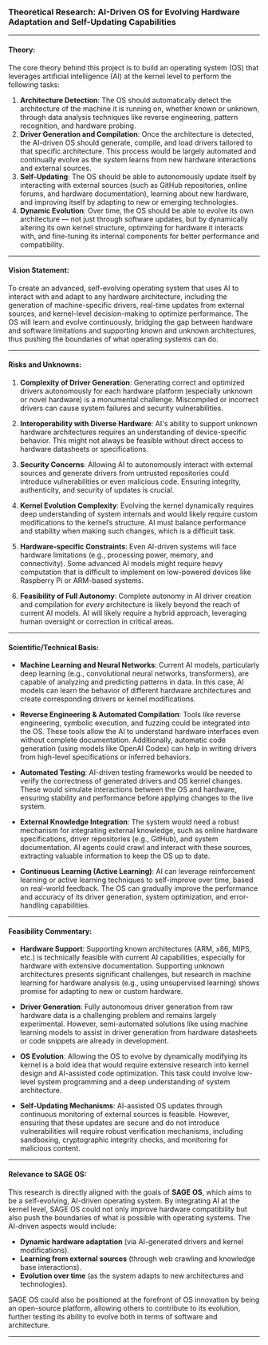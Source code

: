 
### **Theoretical Research: AI-Driven OS for Evolving Hardware Adaptation and Self-Updating Capabilities**

---

#### **Theory:**

The core theory behind this project is to build an operating system (OS) that leverages artificial intelligence (AI) at the kernel level to perform the following tasks:

1. **Architecture Detection**: The OS should automatically detect the architecture of the machine it is running on, whether known or unknown, through data analysis techniques like reverse engineering, pattern recognition, and hardware probing.
2. **Driver Generation and Compilation**: Once the architecture is detected, the AI-driven OS should generate, compile, and load drivers tailored to that specific architecture. This process would be largely automated and continually evolve as the system learns from new hardware interactions and external sources.
3. **Self-Updating**: The OS should be able to autonomously update itself by interacting with external sources (such as GitHub repositories, online forums, and hardware documentation), learning about new hardware, and improving itself by adapting to new or emerging technologies.
4. **Dynamic Evolution**: Over time, the OS should be able to evolve its own architecture — not just through software updates, but by dynamically altering its own kernel structure, optimizing for hardware it interacts with, and fine-tuning its internal components for better performance and compatibility.

---

#### **Vision Statement:**

To create an advanced, self-evolving operating system that uses AI to interact with and adapt to any hardware architecture, including the generation of machine-specific drivers, real-time updates from external sources, and kernel-level decision-making to optimize performance. The OS will learn and evolve continuously, bridging the gap between hardware and software limitations and supporting known and unknown architectures, thus pushing the boundaries of what operating systems can do.

---

#### **Risks and Unknowns:**

1. **Complexity of Driver Generation**: Generating correct and optimized drivers autonomously for each hardware platform (especially unknown or novel hardware) is a monumental challenge. Miscompiled or incorrect drivers can cause system failures and security vulnerabilities.

2. **Interoperability with Diverse Hardware**: AI's ability to support unknown hardware architectures requires an understanding of device-specific behavior. This might not always be feasible without direct access to hardware datasheets or specifications.

3. **Security Concerns**: Allowing AI to autonomously interact with external sources and generate drivers from untrusted repositories could introduce vulnerabilities or even malicious code. Ensuring integrity, authenticity, and security of updates is crucial.

4. **Kernel Evolution Complexity**: Evolving the kernel dynamically requires deep understanding of system internals and would likely require custom modifications to the kernel’s structure. AI must balance performance and stability when making such changes, which is a difficult task.

5. **Hardware-specific Constraints**: Even AI-driven systems will face hardware limitations (e.g., processing power, memory, and connectivity). Some advanced AI models might require heavy computation that is difficult to implement on low-powered devices like Raspberry Pi or ARM-based systems.

6. **Feasibility of Full Autonomy**: Complete autonomy in AI driver creation and compilation for *every* architecture is likely beyond the reach of current AI models. AI will likely require a hybrid approach, leveraging human oversight or correction in critical areas.

---

#### **Scientific/Technical Basis:**

* **Machine Learning and Neural Networks**: Current AI models, particularly deep learning (e.g., convolutional neural networks, transformers), are capable of analyzing and predicting patterns in data. In this case, AI models can learn the behavior of different hardware architectures and create corresponding drivers or kernel modifications.

* **Reverse Engineering & Automated Compilation**: Tools like reverse engineering, symbolic execution, and fuzzing could be integrated into the OS. These tools allow the AI to understand hardware interfaces even without complete documentation. Additionally, automatic code generation (using models like OpenAI Codex) can help in writing drivers from high-level specifications or inferred behaviors.

* **Automated Testing**: AI-driven testing frameworks would be needed to verify the correctness of generated drivers and OS kernel changes. These would simulate interactions between the OS and hardware, ensuring stability and performance before applying changes to the live system.

* **External Knowledge Integration**: The system would need a robust mechanism for integrating external knowledge, such as online hardware specifications, driver repositories (e.g., GitHub), and system documentation. AI agents could crawl and interact with these sources, extracting valuable information to keep the OS up to date.

* **Continuous Learning (Active Learning)**: AI can leverage reinforcement learning or active learning techniques to self-improve over time, based on real-world feedback. The OS can gradually improve the performance and accuracy of its driver generation, system optimization, and error-handling capabilities.

---

#### **Feasibility Commentary:**

* **Hardware Support**: Supporting known architectures (ARM, x86, MIPS, etc.) is technically feasible with current AI capabilities, especially for hardware with extensive documentation. Supporting unknown architectures presents significant challenges, but research in machine learning for hardware analysis (e.g., using unsupervised learning) shows promise for adapting to new or custom hardware.

* **Driver Generation**: Fully autonomous driver generation from raw hardware data is a challenging problem and remains largely experimental. However, semi-automated solutions like using machine learning models to assist in driver generation from hardware datasheets or code snippets are already in development.

* **OS Evolution**: Allowing the OS to evolve by dynamically modifying its kernel is a bold idea that would require extensive research into kernel design and AI-assisted code optimization. This task could involve low-level system programming and a deep understanding of system architecture.

* **Self-Updating Mechanisms**: AI-assisted OS updates through continuous monitoring of external sources is feasible. However, ensuring that these updates are secure and do not introduce vulnerabilities will require robust verification mechanisms, including sandboxing, cryptographic integrity checks, and monitoring for malicious content.

---

#### **Relevance to SAGE OS:**

This research is directly aligned with the goals of **SAGE OS**, which aims to be a self-evolving, AI-driven operating system. By integrating AI at the kernel level, SAGE OS could not only improve hardware compatibility but also push the boundaries of what is possible with operating systems. The AI-driven aspects would include:

* **Dynamic hardware adaptation** (via AI-generated drivers and kernel modifications).
* **Learning from external sources** (through web crawling and knowledge base interactions).
* **Evolution over time** (as the system adapts to new architectures and technologies).

SAGE OS could also be positioned at the forefront of OS innovation by being an open-source platform, allowing others to contribute to its evolution, further testing its ability to evolve both in terms of software and architecture.

---

 
